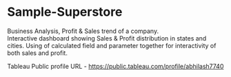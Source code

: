 # Sample-Superstore
Business Analysis, Profit & Sales trend of a company.  
Interactive dashboard showing Sales & Profit distribution in states and cities. 
Using of calculated field and parameter together for interactivity of both sales and profit.

Tableau Public profile URL - https://public.tableau.com/profile/abhilash7740
